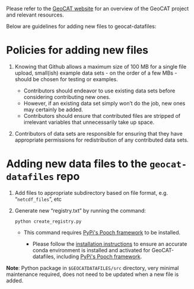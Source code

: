 Please refer to the [GeoCAT website](https://geocat.ucar.edu/) for an overview of the GeoCAT project
and relevant resources.

Below are guidelines for adding new files to geocat-datafiles:

# Policies for adding new files

1. Knowing that Github allows a maximum size of 100 MB for a single file upload, small(ish) example 
data sets - on the order of a few MBs - should be chosen for testing or examples. 

    - Contributors should endeavor to use existing data sets before considering contributing new ones. 
    - However, if an existing data set simply won’t do the job, new ones may certainly be added. 
    - Contributors should ensure that contributed files are stripped of irrelevant variables that unnecessarily 
    take up space. 
    
2. Contributors of data sets are responsible for ensuring that they have appropriate permissions for 
redistribution of any contributed data sets.


# Adding new data files to the ``geocat-datafiles`` repo

1. Add files to appropriate subdirectory based on file format, e.g. “`netcdf_files`”, etc

2. Generate new “registry.txt” by running the command:

    `python create_registry.py`
    
    - This command requires [PyPi's Pooch framework](https://pypi.org/project/pooch/) to be installed. 
    
        - Please follow the [installation instructions](https://github.com/NCAR/geocat-datafiles/INSTALLATION.md) 
        to ensure an accurate conda environment is installed and activated for GeoCAT-datafiles, including 
        [PyPi's Pooch framework](https://pypi.org/project/pooch/).

**Note**: Python package in `$GEOCATDATAFILES/src` directory, very minimal maintenance required, does not need to be 
updated when a new file is added.

